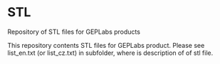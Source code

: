 # STL
 Repository of STL files for GEPLabs products

This repository contents STL files for GEPLabs product.
Please see list_en.txt (or list_cz.txt) in subfolder, where is description
of of stl file.